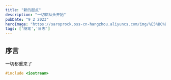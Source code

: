 ```yaml
---
title: "新的起点"
description: "一切都从头开始"
pubDate: "9 2 2023"
heroImage: "https://saroprock.oss-cn-hangzhou.aliyuncs.com/img/%E5%BC%BA%E8%BF%9E%E9%80%9A%E5%88%86%E9%87%8F.jpg"
tags: ['随笔','日志']
---
```


## 序言

一切都重来了

```cpp
#include <iostream>
```
